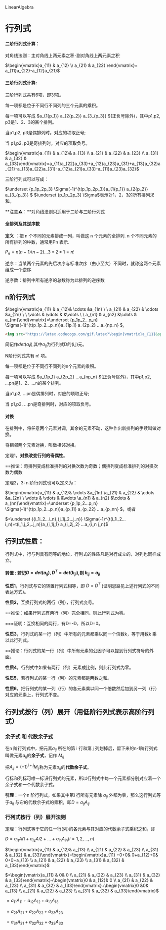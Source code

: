  LinearAlgebra
 
# 行列式

#### 二阶行列式计算：

对角线法则：主对角线上两元素之积-副对角线上两元素之积

$\begin{vmatrix}a_{11} & a_{12} \\ a_{21} & a_{22} \end{vmatrix}= a_{11}a_{22}-a_{12}a_{21}$

#### 三阶行列式计算:

三阶行列式共有6项，即3!项。

每一项都是位于不同行不同列的三个元素的乘积。

每一项可以写成 $a_{1{p_1}} a_{2{p_2}} a_{3_{p_3}} $(正负号除外)，其中p1,p2, p3是1、2、3的某个排列。

当p1,p2, p3是偶排列时，对应的项取正号;

当 p1,p2, p3是奇排列时，对应的项取负号。	

$\begin{vmatrix}a_{11} & a_{12}& a_{13} \\ a_{21} & a_{22} & a_{23} \\ a_{31} & a_{32} & a_{33}\end{vmatrix}=a_{11}a_{22}a_{33}+a_{12}a_{23}a_{31}+a_{13}a_{32}a_{21}-a_{13}a_{22}a_{31}-a_{12}a_{21}a_{33}-a_{11}a_{23}a_{32}$

三阶行列式可以写成：

$\underset {p_1p_2p_3} \Sigma(-1)^{t(p_1p_2p_3)}a_{1{p_1}} a_{2{p_2}} a_{3_{p_3}} $  $\underset {p_1p_2p_3} \Sigma$表示对1，2，3的所有排列求和。

**注意⚠️：**对角线法则只适用于二阶与三阶行列式

#### 全排列及其逆序数

**定义** ：把 n 个不同的元素排成一列，叫做这 n 个元素的全排列. n 个不同元素的所有排列的种数，通常用Pn 表示.

$P_n =  n(n-1)(n-2)… 3*2*1 = n!$

逆序：当某两个元素的先后次序与标准次序（由小至大）不同时，就称这两个元素组成一个逆序.

逆序数：排列中所有逆序的总数称为此排列的逆序数

## n阶行列式

$\begin{vmatrix}a_{11} & a_{12}& \cdots &a_{1n} \\ \\ a_{21} & a_{22} & \cdots &a_{2n} \\ \ \vdots & \vdots &  &\vdots \\ \ a_{n1} & a_{n2} &\cdots & a_{nn}\end{vmatrix}=\underset {p_1p_2...p_n} \Sigma(-1)^{t(p_1p_2...p_n)}a_{1p_1} a_{2p_2} …a_{np_n}  $,
```html
<img src="https://latex.codecogs.com/gif.latex?\begin{vmatrix}a_{11}&space;&&space;a_{12}&&space;\cdots&space;&a_{1n}\\&space;\&space;a_{21}&space;&&space;a_{22}&space;&&space;\cdots&space;&a_{2n}\\&space;\&space;\vdots&space;&&space;\vdots&space;&&space;&\vdots\\&space;\&space;a_{n1}&space;&&space;a_{n2}&space;&\cdots&space;&&space;a_{nn}\end{vmatrix}=\underset&space;{p_1p_2...p_n}&space;\Sigma(-1)^{t(p_1p_2...p_n)}a_{1p_1}&space;a_{2p_2}&space;…a_{np_n}" title="\begin{vmatrix}a_{11} & a_{12}& \cdots &a_{1n}\\ \ a_{21} & a_{22} & \cdots &a_{2n}\\ \ \vdots & \vdots & &\vdots\\ \ a_{n1} & a_{n2} &\cdots & a_{nn}\end{vmatrix}=\underset {p_1p_2...p_n} \Sigma(-1)^{t(p_1p_2...p_n)}a_{1p_1} a_{2p_2} …a_{np_n}" />
```
简记作$det(a_ij)$,其中$a_{ij}$为行列式D的(i,j)元。

N阶行列式共有 n! 项。

每一项都是位于不同行不同列的n个元素的乘积。

每一项可以写成 $a_{1p_1} a_{2p_2} …a_{np_n} $(正负号除外)，其中p1,p2, ...pn是1、2、...n的某个排列。

当p1,p2, ...pn是偶排列时，对应的项取正号;

当 p1,p2, ...pn是奇排列时，对应的项取负号。

#### 对换

在排列中，将任意两个元素对调，其余的元素不动，这种作出新排列的手续叫做对换。

将相邻两个元素对换，叫做相邻对换。

定理1，**对换改变行列的奇偶性**。

==推论：奇排列变成标准排列的对换次数为奇数；偶排列变成标准排列的对换次数为偶数

定理2，3: n 阶行列式也可以定义为：

$\begin{vmatrix}a_{11} & a_{12}& \cdots &a_{1n} \\a_{21} & a_{22} & \cdots &a_{2n} \\ \vdots & \vdots &  &\vdots \\a_{n1} & a_{n2} &\cdots & a_{nn}\end{vmatrix}=\underset {p_1p_2...p_n} \Sigma(-1)^{t(p_1p_2...p_n)}a_{p_11} a_{p_22} …a_{p_nn}  $，或者

$=\underset {{i_1i_2…i_n},{j_1j_2…j_n}} \Sigma(-1)^{t(i_1i_2…i_n)+t(i_1,j_2,..j_n)}a_{i_1j_1} a_{i_2j_2} …a_{i_n j_n}$

## 行列式性质：

行列式中，行与列具有同等的地位，行列式的性质凡是对行成立的，对列也同样成立。

#### 转置 : **若记$D = det(a_{ij}),D^T = det(b_{ji})$,则 $b_{ij} = a_{ji}$**

**性质1**，行列式与它的转置行列式相等，即 $D = D^T$ (证明思路见上述行列式的不同表达方式)。

**性质2**，互换行列式的两行（列），行列式变号。

==推论：如果行列式有两行（列）完全相同，则此行列式为零。

===证明：互换相同的两行，有D=-D，所以D=0。

**性质3**，行列式的某一行（列）中所有的元素都乘以同一个倍数k，等于用数k 乘以此行列式。

==推论：行列式的某一行（列）中所有元素的公因子可以提到行列式符号的外面。

**性质4**，行列式中如果有两行（列）元素成比例，则此行列式为零。

**性质5**，若行列式的某一行（列）的元素都是两数之和。

**性质6**，把行列式的某一列（行）的各元素乘以同一个倍数然后加到另一列（行）对应的元素上，行列式不变。

## 行列式按行（列）展开（用低阶行列式表示高阶行列式）

### 余子式 和 代数余子式

在n 阶行列式中，把元素$a_{ij}$ 所在的第 i 行和第 j 列划掉后，留下来的n-1阶行列式叫做元素$a_{ij}$的**余子式**，记作 $M_{ij}$ 

把$A_{ij}=(-1)^{i+j}M_{ij}$称为元素$a_{ij}$的**代数余子式**。

行标和列标可唯一标识行列式的元素，所以行列式中每一个元素都分别对应着一个余子式和一个代数余子式。

**引理**：一个n 阶行列式，如果其中第i 行所有元素除 $a_{ij}$ 外都为零，那么这行列式等于$a_{ij}$ 与它的代数余子式的乘积，即$D = a_{ij} A_{ij}$ 

### 行列式按行（列）展开法则

定理：行列式等于它的任一行(列)的各元素与其对应的代数余子式乘积之和，即

$D=a_{i1}A{i1} +a_{i2}A{i2}+ …+a_{in}A_{in}(i = 1,2,…,n)$	

$\begin{vmatrix}a_{11} & a_{12}& a_{13} \\ a_{21} & a_{22} & a_{23} \\ a_{31} & a_{32} & a_{33}\end{vmatrix}=\begin{vmatrix}a_{11} +0+0& 0+a_{12}+0& 0+0+a_{13} \\ a_{21} & a_{22} & a_{23} \\ a_{31} & a_{32} & a_{33}\end{vmatrix}$

$=\begin{vmatrix}a_{11} & 0& 0 \\ a_{21} & a_{22} & a_{23} \\ a_{31} & a_{32} & a_{33}\end{vmatrix}+\begin{vmatrix}0 & a_{12}& 0 \\ a_{21} & a_{22} & a_{23} \\ a_{31} & a_{32} & a_{33}\end{vmatrix}+\begin{vmatrix}0 &0& a_{13} \\ a_{21} & a_{22} & a_{23} \\ a_{31} & a_{32} & a_{33}\end{vmatrix}$

$=a_{11}A_{11}+a_{12}A_{12}+a_{13}A_{13}$

$=a_{21}A_{21}+a_{22}A_{22}+a_{23}A_{23}$

$=a_{31}A_{31}+a_{32}A_{32}+a_{33}A_{33}$

